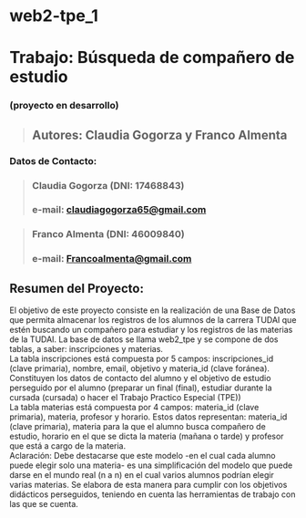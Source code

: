 # web2-tpe_1
# Trabajo: Búsqueda de compañero de estudio 
### (proyecto en desarrollo)
> ## Autores: Claudia Gogorza y Franco Almenta

### Datos de Contacto:
> ### Claudia Gogorza (DNI: 17468843)
> ### e-mail: claudiagogorza65@gmail.com

> ### Franco Almenta (DNI: 46009840)
> ### e-mail: Francoalmenta@gmail.com

## Resumen del Proyecto:
<p>El objetivo de este proyecto consiste en la realización de una Base de Datos que permita almacenar
los registros de los alumnos de la carrera TUDAI que estén buscando un compañero para estudiar y los registros de 
las materias de la TUDAI. La base de datos se llama web2_tpe y se compone de dos tablas, a saber: inscripciones y materias.<br>
La tabla inscripciones está compuesta por 5 campos: inscripciones_id (clave primaria), nombre, email, objetivo  y materia_id (clave foránea). Constituyen los datos de contacto del alumno y el objetivo de estudio perseguido por el alumno
(preparar un final (final), estudiar durante la cursada (cursada) o hacer el Trabajo Practico Especial (TPE))<br>
La tabla materias está compuesta por 4 campos: materia_id (clave primaria), materia, profesor y horario.
Estos datos representan: materia_id (clave primaria), materia para la que el alumno busca compañero de estudio, horario en el que se dicta la materia (mañana o tarde) y profesor que está a cargo de la materia.<br>
Aclaración: Debe destacarse que este modelo -en el cual cada alumno puede elegir solo una materia- es una simplificación del modelo que puede darse en el mundo real (n a n) en el cual varios alumnos podrían elegir varias materias. Se elabora de esta manera para cumplir con los objetivos didácticos perseguidos, teniendo en cuenta las herramientas de trabajo con las que se cuenta. <p>



